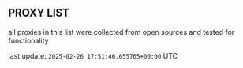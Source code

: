 ## PROXY LIST

all proxies in this list were collected from open sources and tested for functionality

last update: `2025-02-26 17:51:46.655765+00:00` UTC